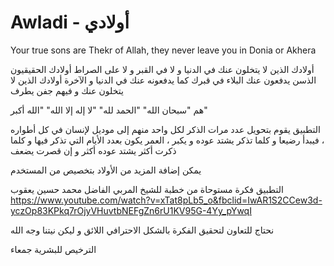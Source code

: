 # Awladi - أولادي
Your true sons are Thekr of Allah, they never leave you in Donia or Akhera 

أولادك الذين لا يتخلون عنك في الدنيا و لا في القبر و لا على الصراط
أولادك الحقيقيون الذسن يدفعون عنك البلاء في قبرك كما يدفعونه عنك في الدنيا و الآخرة
أولادك الذين لا يتخلون عنك و فيهم جفن يطرف

 هم
"سبحان الله"
"الحمد لله"
"لا إله إلا الله"
"الله أكبر"

التطبيق يقوم بتحويل عدد مرات الذكر لكل واحد منهم إلى موديل لإنسان في كل أطواره ، فيبدأ رضيعا و كلما تذكر يشتد عوده و يكبر ، العمر يكون بعدد الأيام التي تذكر فيها و كلما ذكرت أكثر يشتد عوده أكثر و إن قصرت يضعف 

يمكن إضافة المزيد من الأولاد بتخصيص من المستخدم

التطبيق فكرة مستوحاة من خطبة للشيخ المربي الفاضل محمد حسين يعقوب
https://www.youtube.com/watch?v=xTat8pLb5_o&fbclid=IwAR1S2CCew3d-yczOp83KPkq7rOjyVHuvtbNEFgZn6rU1KV95G-4Yy_pYwqI

نحتاج للتعاون لتحقيق الفكرة بالشكل الاحترافي اللائق و ليكن نيتنا وجه الله

الترخيص للبشرية جمعاء